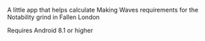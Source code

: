 A little app that helps calculate Making Waves requirements for the Notability grind in Fallen London

Requires Android 8.1 or higher
